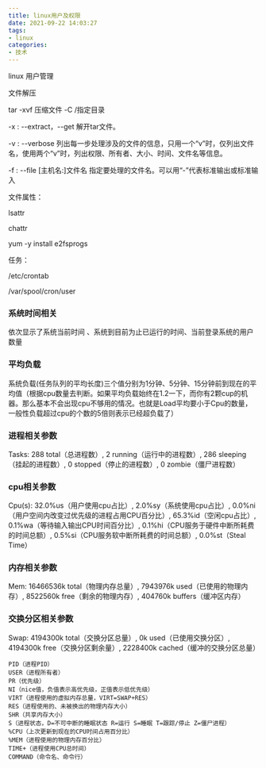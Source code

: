 ```yaml
---
title: linux用户及权限
date: 2021-09-22 14:03:27
tags:
- linux
categories:
- 技术
---
```


linux 用户管理

文件解压

tar -xvf  压缩文件 -C /指定目录

-x : --extract，--get 解开tar文件。

-v : --verbose 列出每一步处理涉及的文件的信息，只用一个“v”时，仅列出文件名，使用两个“v”时，列出权限、所有者、大小、时间、文件名等信息。

-f : --file [主机名:]文件名 指定要处理的文件名。可以用“-”代表标准输出或标准输入



文件属性：

lsattr

chattr

yum -y install e2fsprogs

任务：

/etc/crontab 

/var/spool/cron/user



### 系统时间相关

依次显示了系统当前时间 、系统到目前为止已运行的时间、当前登录系统的用户数量

### 平均负载

系统负载(任务队列的平均长度)三个值分别为1分钟、5分钟、15分钟前到现在的平均值（根据cpu数量去判断。如果平均负载始终在1.2一下，而你有2颗cup的机器。那么基本不会出现cpu不够用的情况。也就是Load平均要小于Cpu的数量，一般性负载超过cpu的个数的5倍则表示已经超负载了）

### 进程相关参数

Tasks: 288 total（总进程数）,  2 running（运行中的进程数）, 286 sleeping（挂起的进程数）,  0 stopped（停止的进程数）,  0 zombie（僵尸进程数）

### cpu相关参数

Cpu(s): 32.0%us（用户使用cpu占比）, 2.0%sy（系统使用cpu占比）, 0.0%ni（用户空间内改变过优先级的进程占用CPU百分比）, 65.3%id（空闲cpu占比）, 0.1%wa（等待输入输出CPU时间百分比）, 0.1%hi（CPU服务于硬件中断所耗费的时间总额）, 0.5%si（CPU服务软中断所耗费的时间总额）, 0.0%st（Steal Time）

### 内存相关参数

Mem: 16466536k total（物理内存总量）, 7943976k used（已使用的物理内存）, 8522560k free（剩余的物理内存）,  404760k buffers（缓冲区内存）

### 交换分区相关参数

Swap: 4194300k total（交换分区总量）,    0k used（已使用交换分区）, 4194300k free（交换分区剩余量）, 2228400k cached（缓冲的交换分区总量）



```
PID（进程PID） 
USER（进程所有者）      
PR（优先级）  
NI（nice值，负值表示高优先级，正值表示低优先级）  
VIRT（进程使用的虚拟内存总量，VIRT=SWAP+RES）  
RES（进程使用的、未被换出的物理内存大小）  
SHR（共享内存大小） 
S（进程状态，D=不可中断的睡眠状态 R=运行 S=睡眠 T=跟踪/停止 Z=僵尸进程） 
%CPU（上次更新到现在的CPU时间占用百分比） 
%MEM（进程使用的物理内存百分比）    
TIME+（进程使用CPU总时间）  
COMMAND（命令名、命令行）
```




